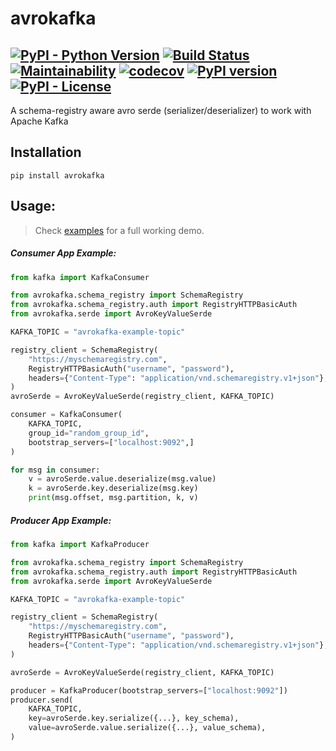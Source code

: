 # avrokafka

[![PyPI - Python Version](https://img.shields.io/pypi/pyversions/avrokafka?color=blue&label=Python)](https://pypi.org/project/avrokafka/)
[![Build Status](https://travis-ci.com/DhiaTN/avrokafka-py.svg?branch=master)](https://travis-ci.com/DhiaTN/avrokafka-py)
[![Maintainability](https://api.codeclimate.com/v1/badges/cc863ec33bb0cdb7f515/maintainability)](https://codeclimate.com/github/DhiaTN/avrokafka-py/maintainability)
[![codecov](https://codecov.io/gh/DhiaTN/avrokafka-py/branch/master/graph/badge.svg)](https://codecov.io/gh/DhiaTN/avrokafka-py)
[![PyPI version](https://badge.fury.io/py/avrokafka.svg)](https://badge.fury.io/py/avrokafka)
[![PyPI - License](https://img.shields.io/pypi/l/avrokafka?color=ff69b4&label=License)](https://opensource.org/licenses/Apache-2.0)
-----------
A schema-registry aware avro serde (serializer/deserializer) to work with Apache Kafka

## Installation

```shell script
pip install avrokafka
```

## Usage:

> Check [examples](examples) for a full working demo.

##### Consumer App Example:

```python
from kafka import KafkaConsumer

from avrokafka.schema_registry import SchemaRegistry
from avrokafka.schema_registry.auth import RegistryHTTPBasicAuth
from avrokafka.serde import AvroKeyValueSerde

KAFKA_TOPIC = "avrokafka-example-topic"

registry_client = SchemaRegistry(
    "https://myschemaregistry.com",
    RegistryHTTPBasicAuth("username", "password"),
    headers={"Content-Type": "application/vnd.schemaregistry.v1+json"},
)
avroSerde = AvroKeyValueSerde(registry_client, KAFKA_TOPIC)

consumer = KafkaConsumer(
    KAFKA_TOPIC,
    group_id="random_group_id",
    bootstrap_servers=["localhost:9092",]
)

for msg in consumer:
    v = avroSerde.value.deserialize(msg.value)
    k = avroSerde.key.deserialize(msg.key)
    print(msg.offset, msg.partition, k, v)
```

##### Producer App Example:

```python
from kafka import KafkaProducer

from avrokafka.schema_registry import SchemaRegistry
from avrokafka.schema_registry.auth import RegistryHTTPBasicAuth
from avrokafka.serde import AvroKeyValueSerde

KAFKA_TOPIC = "avrokafka-example-topic"

registry_client = SchemaRegistry(
    "https://myschemaregistry.com",
    RegistryHTTPBasicAuth("username", "password"),
    headers={"Content-Type": "application/vnd.schemaregistry.v1+json"},
)

avroSerde = AvroKeyValueSerde(registry_client, KAFKA_TOPIC)

producer = KafkaProducer(bootstrap_servers=["localhost:9092"])
producer.send(
    KAFKA_TOPIC,
    key=avroSerde.key.serialize({...}, key_schema),
    value=avroSerde.value.serialize({...}, value_schema),
)
```